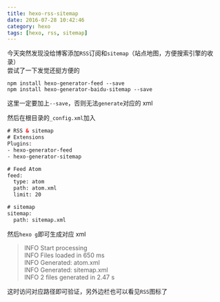 ```yaml
---
title: hexo-rss-sitemap
date: 2016-07-28 10:42:46
category: hexo
tags: [hexo, rss, sitemap]
---
```


今天突然发现没给博客添加`RSS`订阅和`sitemap`（站点地图，方便搜索引擎的收录）   
尝试了一下发觉还挺方便的   

```
npm install hexo-generator-feed --save
npm install hexo-generator-baidu-sitemap --save
```

这里一定要加上`--save`，否则无法`generate`对应的 xml

然后在根目录的`_config.xml`加入

```xml
# RSS & sitemap
# Extensions
Plugins:
- hexo-generator-feed
- hexo-generator-sitemap

# Feed Atom
feed:
  type: atom
  path: atom.xml
  limit: 20

# sitemap
sitemap:
  path: sitemap.xml
```

然后`hexo g`即可生成对应 xml

> INFO  Start processing   
> INFO  Files loaded in 650 ms   
> INFO  Generated: atom.xml   
> INFO  Generated: sitemap.xml   
> INFO  2 files generated in 2.47 s

这时访问对应路径即可验证，另外边栏也可以看见`RSS`图标了
